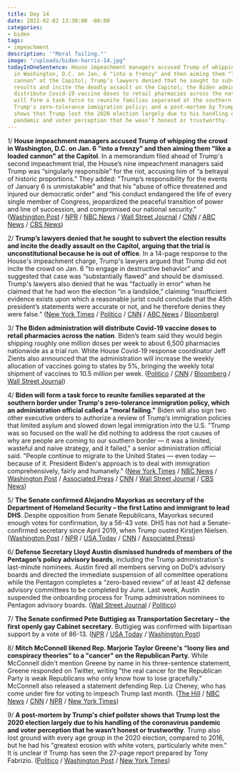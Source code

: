 ```yaml
---
title: Day 14
date: 2021-02-02 13:30:00 -08:00
categories:
- biden
tags:
- impeachment
description: '"Moral failing."'
image: "/uploads/biden-harris-14.jpg"
todayInOneSentence: House impeachment managers accused Trump of whipping the crowd
  in Washington, D.C. on Jan. 6 "into a frenzy" and then aiming them "like a loaded
  cannon" at the Capitol; Trump’s lawyers denied that he sought to subvert the election
  results and incite the deadly assault on the Capitol; the Biden administration will
  distribute Covid-19 vaccine doses to retail pharmacies across the nation; Biden
  will form a task force to reunite families separated at the southern border under
  Trump's zero-tolerance immigration policy; and a post-mortem by Trump's chief pollster
  shows that Trump lost the 2020 election largely due to his handling of the coronavirus
  pandemic and voter perception that he wasn’t honest or trustworthy.
---
```


1/ **House impeachment managers accused Trump of whipping the crowd in Washington, D.C. on Jan. 6 "into a frenzy" and then aiming them "like a loaded cannon" at the Capitol**. In a memorandum filed ahead of Trump's second impeachment trial, the House’s nine impeachment managers said Trump was “singularly responsible” for the riot, accusing him of “a betrayal of historic proportions.” They added: "Trump’s responsibility for the events of January 6 is unmistakable" and that his "abuse of office threatened and injured our democratic order" and “his conduct endangered the life of every single member of Congress, jeopardized the peaceful transition of power and line of succession, and compromised our national security." ([Washington Post](https://www.washingtonpost.com/politics/house-impeachment-trial-brief/2021/02/02/8eca2f14-6557-11eb-8c64-9595888caa15_story.html) / [NPR](https://www.npr.org/2021/02/02/963214171/house-impeachment-managers-trump-whipped-mob-into-frenzy-aimed-it-at-capitol) / [NBC News](https://www.nbcnews.com/politics/congress/trump-s-responsibility-capitol-riot-unmistakable-house-democrats-say-impeachment-n1256459) / [Wall Street Journal](https://www.wsj.com/articles/trump-house-democrats-to-lay-out-impeachment-trial-strategies-11612270484) / [CNN](https://www.cnn.com/2021/02/01/politics/impeachment-house-trump-riots/index.html) / [ABC News](https://abcnews.go.com/Politics/house-dems-make-impeachment-case-pre-trial/story?id=75619665) / [CBS News](https://www.cbsnews.com/news/trump-impeachment-responsibility-capitol-riot/))

2/ **Trump’s lawyers denied that he sought to subvert the election results and incite the deadly assault on the Capitol, arguing that the trial is unconstitutional because he is out of office**. In a 14-page response to the House's impeachment charge, Trump's lawyers argued that Trump did not incite the crowd on Jan. 6 "to engage in destructive behavior" and suggested that case was “substantially flawed” and should be dismissed. Trump's lawyers also denied that he was "factually in error" when he claimed that he had won the election “in a landslide,” claiming “insufficient evidence exists upon which a reasonable jurist could conclude that the 45th president’s statements were accurate or not, and he therefore denies they were false.” ([New York Times](https://www.nytimes.com/2021/02/02/us/politics/trump-impeachment-defense.html) / [Politico](https://www.politico.com/news/2021/02/02/house-impeachment-brief-trump-responsible-capitol-attack-464930) / [CNN](https://www.cnn.com/2021/02/02/politics/democratic-impeachment-filing/index.html) / [ABC News](https://abcnews.go.com/Politics/trump-argues-impeachment-trial-unconstitutional-denies-violated-oath/story?id=75634370) / [Bloomberg](https://www.bloomberg.com/news/articles/2021-02-02/trump-s-guilt-in-inciting-riot-is-unmistakable-democrats-say?sref=MIBMEEoj))

3/ **The Biden administration will distribute Covid-19 vaccine doses to retail pharmacies across the nation**. Biden’s team said they would begin shipping roughly one million doses per week to about 6,500 pharmacies nationwide as a trial run. White House Covid-19 response coordinator Jeff Zients also announced that the administration will increase the weekly allocation of vaccines going to states by 5%, bringing the weekly total shipment of vaccines to 10.5 million per week. ([Politico](https://www.politico.com/news/2021/02/02/biden-vaccine-pharmacies-464995) / [CNN](https://www.cnn.com/2021/02/02/politics/vaccine-shipments-white-house/index.html) / [Bloomberg](https://www.bloomberg.com/news/articles/2021-02-02/biden-team-will-test-shipping-vaccines-directly-to-pharmacies?sref=MIBMEEoj) / [Wall Street Journal](https://www.wsj.com/articles/covid-19-vaccine-supply-to-states-to-rise-again-biden-administration-says-11612288723))

4/ **Biden will form a task force to reunite families separated at the southern border under Trump's zero-tolerance immigration policy, which an administration official called a "moral failing."** Biden will also sign two other executive orders to authorize a review of Trump’s immigration policies that limited asylum and slowed down legal immigration into the U.S. "Trump was so focused on the wall he did nothing to address the root causes of why are people are coming to our southern border — it was a limited, wasteful and naive strategy, and it failed," a senior administration official said. "People continue to migrate to the United States — even today — because of it. President Biden's approach is to deal with immigration comprehensively, fairly and humanely." ([New York Times](https://www.nytimes.com/2021/02/02/us/politics/biden-immigration-executive-orders-trump.html) / [NBC News](https://www.nbcnews.com/politics/immigration/biden-sign-executive-orders-immigration-including-family-reunification-n1256431) / [Washington Post](https://www.washingtonpost.com/national/biden-immigration-executive-order/2021/02/02/8c7510a8-64f3-11eb-bf81-c618c88ed605_story.html) / [Associated Press](https://apnews.com/article/joe-biden-donald-trump-politics-biden-cabinet-mexico-a751ae09bccbb836918613c7f7b7ac09) / [CNN](https://www.cnn.com/2021/02/02/politics/biden-immigration-executive-orders/index.html) / [Wall Street Journal](https://www.wsj.com/articles/biden-to-set-up-task-force-to-reunite-families-separated-at-the-border-11612260003) / [CBS News](https://www.cbsnews.com/news/biden-executive-orders-immigration-border-family-separation-live-stream-today-2021-02-02/))

5/ **The Senate confirmed Alejandro Mayorkas as secretary of the Department of Homeland Security – the first Latino and immigrant to lead DHS**. Despite opposition from Senate Republicans, Mayorkas secured enough votes for confirmation, by a 56-43 vote. DHS has not had a Senate-confirmed secretary since April 2019, when Trump ousted Kirstjen Nielsen. ([Washington Post](https://www.washingtonpost.com/national/senate-confirms-alejandro-mayorkas-as-homeland-security-secretary/2021/02/02/6297f98e-64d6-11eb-bf81-c618c88ed605_story.html) / [NPR](https://www.npr.org/sections/president-biden-takes-office/2021/02/02/963317909/senate-makes-alejandro-mayorkas-first-latino-head-of-homeland-security) / [USA Today](https://www.usatoday.com/story/news/politics/2021/02/02/alejandra-mayorkas-confirmed-first-latino-and-immigrant-run-dhs/4354676001/) / [CNN](https://www.cnn.com/2021/02/02/politics/pete-buttigieg-alejandro-mayorkas-senate-confirmation-vote/index.html) / [Associated Press](https://apnews.com/article/joe-biden-donald-trump-biden-cabinet-cabinets-immigration-b55d5eef10e3dc36830d85adca67aaba))

6/ **Defense Secretary Lloyd Austin dismissed hundreds of members of the Pentagon’s policy advisory boards**, including the Trump administration's last-minute nominees. Austin fired all members serving on DoD’s advisory boards and directed the immediate suspension of all committee operations while the Pentagon completes a “zero-based review” of at least 42 defense advisory committees to be completed by June. Last week, Austin suspended the onboarding process for Trump administration nominees to Pentagon advisory boards. ([Wall Street Journal](https://www.wsj.com/articles/defense-chief-clears-out-pentagon-advisory-boards-to-oust-last-minute-trump-picks-11612289262) / [Politico](https://www.politico.com/news/2021/02/02/lloyd-austin-pentagon-advisory-board-members-465108))

7/ **The Senate confirmed Pete Buttigieg as Transportation Secretary – the first openly gay Cabinet secretary**. Buttigieg was confirmed with bipartisan support by a vote of 86-13. ([NPR](https://www.npr.org/sections/president-biden-takes-office/2021/02/02/963217201/pete-buttigieg-confirmed-as-transportation-secretary) / [USA Today](https://www.usatoday.com/story/news/politics/2021/02/02/pete-buttigieg-confirmed-first-openly-gay-transportation-secretary/4354653001/) / [Washington Post](https://www.washingtonpost.com/local/trafficandcommuting/pete-buttigieg-transportation-secretary/2021/02/01/e43795f8-60c6-11eb-9061-07abcc1f9229_story.html))

8/ **Mitch McConnell likened Rep. Marjorie Taylor Greene's “loony lies and conspiracy theories” to a "cancer" on the Republican Party.** While McConnell didn't mention Greene by name in his three-sentence statement, Greene responded on Twitter, writing "the real cancer for the Republican Party is weak Republicans who only know how to lose gracefully." McConnell also released a statement defending Rep. Liz Cheney, who has come under fire for voting to impeach Trump last month. ([The Hill](https://thehill.com/homenews/house/536850-mcconnell-says-taylor-greene-a-cancer-to-gop-country) / [NBC News](https://www.nbcnews.com/politics/congress/cancer-republican-party-mcconnell-condemns-loony-lies-swipe-marjorie-taylor-n1256429) / [CNN](https://www.cnn.com/2021/02/01/politics/mcconnell-marjorie-taylor-greene-cancer-republican-party/index.html) / [NPR](https://www.npr.org/2021/02/01/963069170/mcconnell-slams-rep-marjorie-taylor-greene-conspiracies-as-loony-lies) / [New York Times](https://www.nytimes.com/live/2021/02/02/us/biden-administration/democrats-launch-ads-against-marjorie-taylor-greene-as-mcconnell-blasts-her-as-a-cancer-on-the-republican-party))

9/ **A post-mortem by Trump's chief pollster shows that Trump lost the 2020 election largely due to his handling of the coronavirus pandemic and voter perception that he wasn’t honest or trustworthy**. Trump also lost ground with every age group in the 2020 election, compared to 2016, but he had his "greatest erosion with white voters, particularly white men."  It is unclear if Trump has seen the 27-page report prepared by Tony Fabrizio. ([Politico](https://www.politico.com/news/2021/02/01/trump-campaign-autopsy-paints-damning-picture-of-defeat-464636) / [Washington Post](https://www.washingtonpost.com/politics/poor-handling-of-virus-cost-trump-his-reelection-campaign-autopsy-finds/2021/02/01/92d60002-650b-11eb-886d-5264d4ceb46d_story.html) / [New York Times](https://www.nytimes.com/2021/02/02/us/politics/white-men-trump.html))